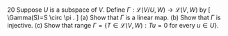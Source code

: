 20 Suppose $U$ is a subspace of $V$. Define $\Gamma: \mathcal{L}(V / U, W) \rightarrow \mathcal{L}(V, W)$ by
\[
\Gamma(S)=S \circ \pi .
\]
(a) Show that $\Gamma$ is a linear map.
(b) Show that $\Gamma$ is injective.
(c) Show that range $\Gamma=\{T \in \mathcal{L}(V, W): T u=0$ for every $u \in U\}$.